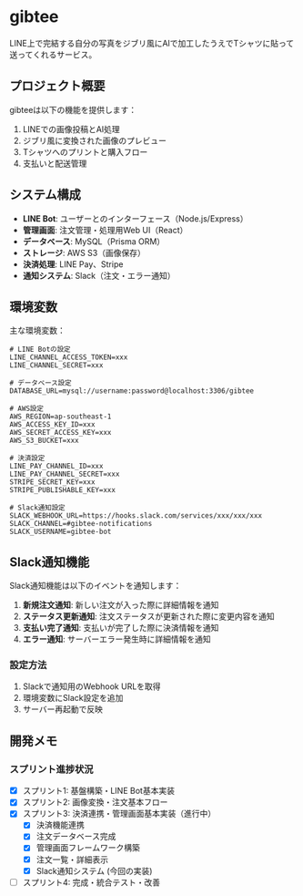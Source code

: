 # gibtee

LINE上で完結する自分の写真をジブリ風にAIで加工したうえでTシャツに貼って送ってくれるサービス。

## プロジェクト概要

gibteeは以下の機能を提供します：

1. LINEでの画像投稿とAI処理
2. ジブリ風に変換された画像のプレビュー
3. Tシャツへのプリントと購入フロー
4. 支払いと配送管理

## システム構成

- **LINE Bot**: ユーザーとのインターフェース（Node.js/Express）
- **管理画面**: 注文管理・処理用Web UI（React）
- **データベース**: MySQL（Prisma ORM）
- **ストレージ**: AWS S3（画像保存）
- **決済処理**: LINE Pay、Stripe
- **通知システム**: Slack（注文・エラー通知）

## 環境変数

主な環境変数：

```
# LINE Botの設定
LINE_CHANNEL_ACCESS_TOKEN=xxx
LINE_CHANNEL_SECRET=xxx

# データベース設定
DATABASE_URL=mysql://username:password@localhost:3306/gibtee

# AWS設定
AWS_REGION=ap-southeast-1
AWS_ACCESS_KEY_ID=xxx
AWS_SECRET_ACCESS_KEY=xxx
AWS_S3_BUCKET=xxx

# 決済設定
LINE_PAY_CHANNEL_ID=xxx
LINE_PAY_CHANNEL_SECRET=xxx
STRIPE_SECRET_KEY=xxx
STRIPE_PUBLISHABLE_KEY=xxx

# Slack通知設定
SLACK_WEBHOOK_URL=https://hooks.slack.com/services/xxx/xxx/xxx
SLACK_CHANNEL=#gibtee-notifications
SLACK_USERNAME=gibtee-bot
```

## Slack通知機能

Slack通知機能は以下のイベントを通知します：

1. **新規注文通知**: 新しい注文が入った際に詳細情報を通知
2. **ステータス更新通知**: 注文ステータスが更新された際に変更内容を通知
3. **支払い完了通知**: 支払いが完了した際に決済情報を通知
4. **エラー通知**: サーバーエラー発生時に詳細情報を通知

### 設定方法

1. Slackで通知用のWebhook URLを取得
2. 環境変数にSlack設定を追加
3. サーバー再起動で反映

## 開発メモ

### スプリント進捗状況

- [x] スプリント1: 基盤構築・LINE Bot基本実装
- [x] スプリント2: 画像変換・注文基本フロー
- [x] スプリント3: 決済連携・管理画面基本実装（進行中）
  - [x] 決済機能連携
  - [x] 注文データベース完成
  - [x] 管理画面フレームワーク構築
  - [x] 注文一覧・詳細表示
  - [x] Slack通知システム (今回の実装)
- [ ] スプリント4: 完成・統合テスト・改善
